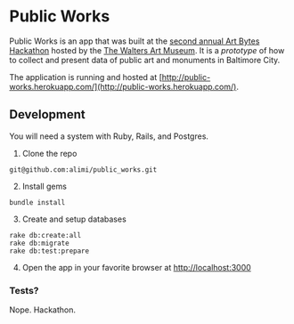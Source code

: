 # Public Works

Public Works is an app that was built at the [second annual Art Bytes
Hackathon](http://thewalters.org/news/releases/pressdetail.aspx?e_id=436)
hosted by the [The Walters Art Museum](http://thewalters.org/).  It is a
*prototype* of how to collect and present data of public art and monuments in
Baltimore City.

The application is running and hosted at
[http://public-works.herokuapp.com/](http://public-works.herokuapp.com/).

## Development

You will need a system with Ruby, Rails, and Postgres.

1. Clone the repo

  `git@github.com:alimi/public_works.git`

2. Install gems

  `bundle install`

3. Create and setup databases

  ```
  rake db:create:all
  rake db:migrate
  rake db:test:prepare
  ```

4. Open the app in your favorite browser at
   [http://localhost:3000](http://localhost:3000)

### Tests?

Nope.  Hackathon.
